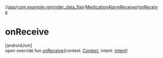 //[app](../../../index.md)/[com.example.reminder_data_flair](../index.md)/[MedicationAlarmReceiver](index.md)/[onReceive](on-receive.md)

# onReceive

[androidJvm]\
open override fun [onReceive](on-receive.md)(context: [Context](https://developer.android.com/reference/kotlin/android/content/Context.html), intent: [Intent](https://developer.android.com/reference/kotlin/android/content/Intent.html))
